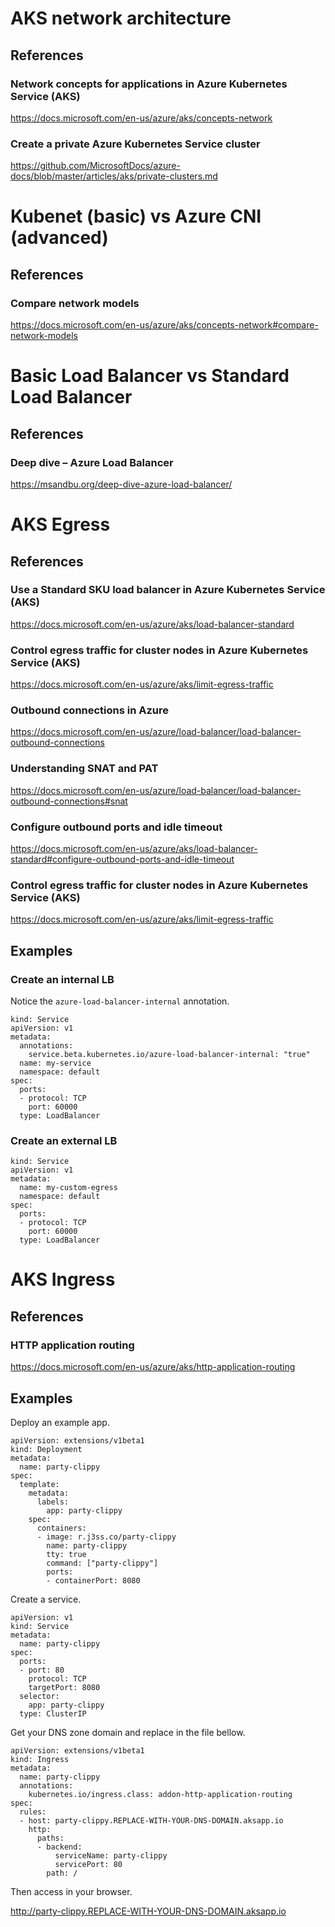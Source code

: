 # AKS network architecture

## References

### Network concepts for applications in Azure Kubernetes Service (AKS)

https://docs.microsoft.com/en-us/azure/aks/concepts-network

### Create a private Azure Kubernetes Service cluster

https://github.com/MicrosoftDocs/azure-docs/blob/master/articles/aks/private-clusters.md

# Kubenet (basic) vs Azure CNI (advanced)

## References

### Compare network models

https://docs.microsoft.com/en-us/azure/aks/concepts-network#compare-network-models

# Basic Load Balancer vs Standard Load Balancer

## References

### Deep dive – Azure Load Balancer

https://msandbu.org/deep-dive-azure-load-balancer/

# AKS Egress

## References

### Use a Standard SKU load balancer in Azure Kubernetes Service (AKS)

https://docs.microsoft.com/en-us/azure/aks/load-balancer-standard

### Control egress traffic for cluster nodes in Azure Kubernetes Service (AKS)

https://docs.microsoft.com/en-us/azure/aks/limit-egress-traffic

### Outbound connections in Azure

https://docs.microsoft.com/en-us/azure/load-balancer/load-balancer-outbound-connections

### Understanding SNAT and PAT

https://docs.microsoft.com/en-us/azure/load-balancer/load-balancer-outbound-connections#snat

### Configure outbound ports and idle timeout

https://docs.microsoft.com/en-us/azure/aks/load-balancer-standard#configure-outbound-ports-and-idle-timeout

### Control egress traffic for cluster nodes in Azure Kubernetes Service (AKS)

https://docs.microsoft.com/en-us/azure/aks/limit-egress-traffic

## Examples

### Create an internal LB

Notice the `azure-load-balancer-internal` annotation. 

```
kind: Service
apiVersion: v1
metadata:
  annotations:
    service.beta.kubernetes.io/azure-load-balancer-internal: "true"
  name: my-service
  namespace: default
spec:
  ports:
  - protocol: TCP
    port: 60000
  type: LoadBalancer
```

### Create an external LB

```
kind: Service
apiVersion: v1
metadata:
  name: my-custom-egress
  namespace: default
spec:
  ports:
  - protocol: TCP
    port: 60000
  type: LoadBalancer
```

# AKS Ingress

## References

### HTTP application routing

https://docs.microsoft.com/en-us/azure/aks/http-application-routing

## Examples

Deploy an example app.

```
apiVersion: extensions/v1beta1
kind: Deployment
metadata:
  name: party-clippy
spec:
  template:
    metadata:
      labels:
        app: party-clippy
    spec:
      containers:
      - image: r.j3ss.co/party-clippy
        name: party-clippy
        tty: true
        command: ["party-clippy"]
        ports:
        - containerPort: 8080
```

Create a service.

```
apiVersion: v1
kind: Service
metadata:
  name: party-clippy
spec:
  ports:
  - port: 80
    protocol: TCP
    targetPort: 8080
  selector:
    app: party-clippy
  type: ClusterIP
```

Get your DNS zone domain and replace in the file bellow.

```
apiVersion: extensions/v1beta1
kind: Ingress
metadata:
  name: party-clippy
  annotations:
    kubernetes.io/ingress.class: addon-http-application-routing
spec:
  rules:
  - host: party-clippy.REPLACE-WITH-YOUR-DNS-DOMAIN.aksapp.io
    http:
      paths:
      - backend:
          serviceName: party-clippy
          servicePort: 80
        path: /
```

Then access in your browser.

http://party-clippy.REPLACE-WITH-YOUR-DNS-DOMAIN.aksapp.io